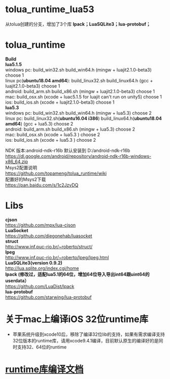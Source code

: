 # tolua_runtime_lua53
从tolua创建的分支，增加了3个库
**lpack；LuaSQLite3；lua-protobuf；**<br>


# tolua_runtime
**Build**<br>
**lua5.1.5**<br>
windows pc: build_win32.sh build_win64.h  (mingw + luajit2.1.0-beta3) choose 1<br>
linux pc(**ubuntu18.04 amd64**): build_linux32.sh build_linux64.h  (gcc + luajit2.1.0-beta3) choose 1<br>
android: build_arm.sh build_x86.sh (mingw + luajit2.1.0-beta3) choose 1<br>
mac: build_osx.sh (xcode + luac5.1.5 for luajit can't run on unity5) choose 1<br>
ios: build_ios.sh (xcode + luajit2.1.0-beta3) choose 1<br>
**lua5.3**<br>
windows pc: build_win32.sh build_win64.h  (mingw + lua5.3) choose 2<br>
linux pc: build_linux32.sh(**ubuntu16.04 i386**) build_linux64.h(**ubuntu18.04 amd64**)  (gcc + lua5.3) choose 2<br>
android: build_arm.sh build_x86.sh (mingw + lua5.3) choose 2<br>
mac: build_osx.sh (xcode + lua5.3 ) choose 2<br>
ios: build_ios.sh (xcode + lua5.3 ) choose 2<br>

NDK 版本:android-ndk-r16b 默认安装到 D:/android-ndk-r16b<br>
https://dl.google.com/android/repository/android-ndk-r16b-windows-x86_64.zip<br>
Msys2配置说明<br>
https://github.com/topameng/tolua_runtime/wiki<br>
配置好的Msys2下载<br>
https://pan.baidu.com/s/1c2JzvDQ<br>

# Libs
**cjson**<br>
https://github.com/mpx/lua-cjson<br>
**LuaSocket** <br>
https://github.com/diegonehab/luasocket<br>
**struct**<br>
http://www.inf.puc-rio.br/~roberto/struct/<br>
**lpeg**<br>
http://www.inf.puc-rio.br/~roberto/lpeg/lpeg.html<br>
**LuaSQLite3(version 0.9.2)**<br>
http://lua.sqlite.org/index.cgi/home<br>
**lpack (修改过，适配lua5.1的64位，增加64位导入导出int64跟uint64的userdata）**<br>
https://github.com/LuaDist/lpack<br>
**lua-protobuf**<br>
https://github.com/starwing/lua-protobuf<br>

# 关于mac上编译iOS 32位runtime库
* 苹果系统升级到xcode10后，移除了编译32位lib的支持，如果有需求编译支持32位版本的runtime库，请用xcode9.4.1编译，目前默认原生的编译好的是同时支持32、64位的runtime

# [runtime库编译文档](https://github.com/NewbieGameCoder/tolua_runtime/wiki)
